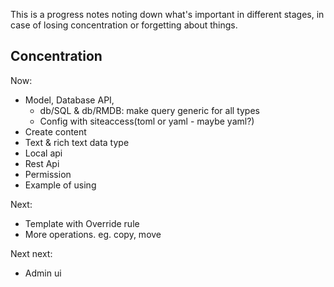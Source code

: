 
This is a progress notes noting down what's important in different stages, in case of losing concentration or forgetting about things.

Concentration
--------------
Now:
 - Model, Database API,
   - db/SQL & db/RMDB: make query generic for all types
   - Config with siteaccess(toml or yaml - maybe yaml?)
 - Create content
 - Text & rich text data type
 - Local api
 - Rest Api
 - Permission
 - Example of using

Next:
 - Template with Override rule
 - More operations. eg. copy, move

Next next:
 - Admin ui
